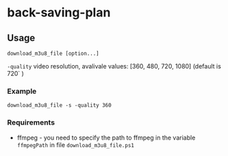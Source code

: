 # back-saving-plan

## Usage

    download_m3u8_file [option...]

`-quality` video resolution, avalivale values: [360, 480, 720, 1080] (default is 720` ) 

### Example

`download_m3u8_file -s -quality 360`

### Requirements

- ffmpeg - you need to specify the path to ffmpeg in the variable `ffmpegPath` in file `download_m3u8_file.ps1`
